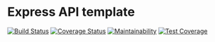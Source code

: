 # Express API template

[![Build Status](https://travis-ci.com/johnrobey/express-api-template.svg?branch=master)](https://travis-ci.com/johnrobey/express-api-template)
[![Coverage Status](https://coveralls.io/repos/github/johnrobey/express-api-template/badge.svg?branch=master)](https://coveralls.io/github/johnrobey/express-api-template?branch=master)
[![Maintainability](https://api.codeclimate.com/v1/badges/c4d09739cbed3f9e4c32/maintainability)](https://codeclimate.com/github/johnrobey/express-api-template/maintainability)
[![Test Coverage](https://api.codeclimate.com/v1/badges/c4d09739cbed3f9e4c32/test_coverage)](https://codeclimate.com/github/johnrobey/express-api-template/test_coverage)
